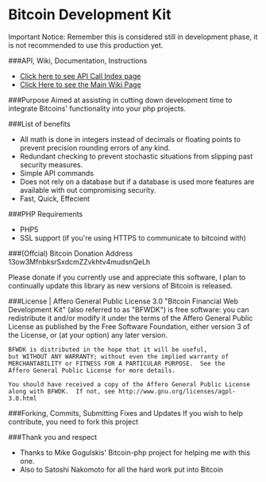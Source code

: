 Bitcoin Development Kit
=============
Important Notice: Remember this is considered still in development phase, it is not recommended to use this production yet.

###API, Wiki, Documentation, Instructions
* [Click here to see API Call Index page](https://github.com/Xenland/Bitcoin-Financial-Web-Development-Kit--BFWDK-/wiki/API-Call-Index)
* [Click Here to see the Main Wiki Page](https://github.com/Xenland/Bitcoin-Financial-Web-Development-Kit--BFWDK-/wiki)

###Purpose
Aimed at assisting in cutting down development time to integrate Bitcoins' functionality into your php projects.

###List of benefits
* All math is done in integers instead of decimals or floating points to prevent precision rounding errors of any kind.
* Redundant checking to prevent stochastic situations from slipping past security measures.
* Simple API commands
* Does not rely on a database but if a database is used more features are available with out compromising security.
* Fast, Quick, Effecient

###PHP Requirements
* PHP5
* SSL support (if you're using HTTPS to communicate to bitcoind with)

###(Offcial) Bitcoin Donation Address
    13ow3MfnbksrSxdcmZZvkhtv4mudsnQeLh
    
Please donate if you currently use and appreciate this software, I plan to continually update this library as new versions of Bitcoin is released.

###License | Affero General Public License 3.0
    "Bitcoin Financial Web Development Kit" (also referred to as "BFWDK") is free software: 
    you can redistribute it and/or modify it under the terms of the Affero General Public License 
    as published by the Free Software Foundation, either version 3 of the License, or
    (at your option) any later version.
    
    BFWDK is distributed in the hope that it will be useful,
    but WITHOUT ANY WARRANTY; without even the implied warranty of
    MERCHANTABILITY or FITNESS FOR A PARTICULAR PURPOSE.  See the
    Affero General Public License for more details.

    You should have received a copy of the Affero General Public License
    along with BFWDK.  If not, see http://www.gnu.org/licenses/agpl-3.0.html


###Forking, Commits, Submitting Fixes and Updates
If you wish to help contribute, you need to fork this project

###Thank you and respect
* Thanks to Mike Gogulskis' Bitcoin-php project for helping me with this one.
* Also to Satoshi Nakomoto for all the hard work put into Bitcoin

